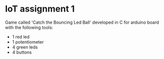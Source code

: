 # IoT assignment 1
Game called 'Catch the Bouncing Led Ball' developed in C for arduino board with the following tools:
  - 1 red led
  - 1 potentiometer
  - 4 green leds
  - 4 buttons

